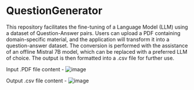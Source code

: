 # QuestionGenerator
This repository facilitates the fine-tuning of a Language Model (LLM) using a dataset of Question-Answer pairs. Users can upload a PDF containing domain-specific material, and the application will transform it into a question-answer dataset. The conversion is performed with the assistance of an offline Mistral 7B model, which can be replaced with a preferred LLM of choice. The output is then formatted into a .csv file for further use.

Input .PDF file content - 
![image](https://github.com/icapslock/QuestionGenerator/assets/54779464/d4098fc3-1cc6-4fa7-b2a6-829bd6054e53)

Output .csv file content - 
![image](https://github.com/icapslock/QuestionGenerator/assets/54779464/f945c89a-ed47-42db-9fe3-e0a22ccf6d7d)
